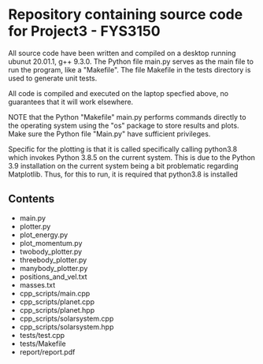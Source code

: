 # Repository containing source code for Project3 - FYS3150

All source code have been written and compiled on a desktop running ubunut 20.01.1, g++ 9.3.0. The Python file main.py serves as the main file to run the program, like a "Makefile".
The file Makefile in the tests directory is used to generate unit tests.

All code is compiled and executed on the laptop specfied above, no guarantees that it will work elsewhere.

NOTE that the Python "Makefile" main.py performs commands directly to the operating system using the "os" package to store results and plots. Make sure the Python file "Main.py" have sufficient privileges.

Specific for the plotting is that it is called specifically calling python3.8 which invokes Python 3.8.5 on the current system. This is due to the Python 3.9 installation on the current system being a bit problematic regarding Matplotlib. Thus, for this to run, it is required that python3.8 is installed

## Contents
* main.py
* plotter.py
* plot_energy.py
* plot_momentum.py
* twobody_plotter.py
* threebody_plotter.py
* manybody_plotter.py
* positions_and_vel.txt
* masses.txt
* cpp_scripts/main.cpp
* cpp_scripts/planet.cpp
* cpp_scripts/planet.hpp
* cpp_scripts/solarsystem.cpp
* cpp_scripts/solarsystem.hpp
* tests/test.cpp
* tests/Makefile
* report/report.pdf

